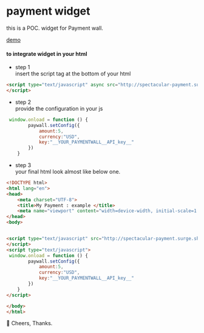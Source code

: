 # payment widget

this is a POC. widget for Payment wall.<br/>

[demo](http://spectacular-payment.surge.sh/example/)


#### to integrate widget in your html

- step 1 <br/>
insert the script tag  at the bottom of your html
```html
<script type="text/javascript" async src="http://spectacular-payment.surge.sh/widget-bundle.js">
</script>
```
- step 2 <br/>
provide the configuration in your js
```javascript
 window.onload = function () {
        paywall.setConfig({
            amount:5,
            currency:"USD",
            key:"__YOUR_PAYMENTWALL__API_key__"
        })
    }
```
- step 3 <br/>
    your final html look almost like below one.
```html
<!DOCTYPE html>
<html lang="en">
<head>
    <meta charset="UTF-8">
    <title>My Payment : example </title>
    <meta name="viewport" content="width=device-width, initial-scale=1.0">
</head>
<body>


<script type="text/javascript" src="http://spectacular-payment.surge.sh/widget-bundle.js">
</script>
<script type="text/javascript">
 window.onload = function () {
        paywall.setConfig({
            amount:5,
            currency:"USD",
            key:"__YOUR_PAYMENTWALL__API_key__"
        })
    }
</script>

</body>
</html>
```


🍷 Cheers, Thanks.
